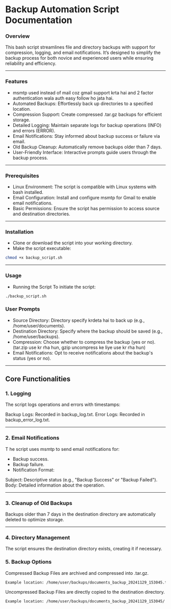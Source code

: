 # Backup Automation Script Documentation

### Overview

This bash script streamlines file and directory backups with support for compression, logging, and email notifications. It’s designed to simplify the backup process for both novice and experienced users while ensuring reliability and efficiency.

---

### Features
- msmtp used instead of mail coz gmail support krta hai and 2 factor authentication wala auth easy follow ho jata hai. 
- Automated Backups: Effortlessly back up directories to a specified location.
- Compression Support: Create compressed .tar.gz backups for efficient storage.
- Detailed Logging: Maintain separate logs for backup operations (INFO) and errors (ERROR).
- Email Notifications: Stay informed about backup success or failure via email.
- Old Backup Cleanup: Automatically remove backups older than 7 days.
- User-Friendly Interface: Interactive prompts guide users through the backup process.

---

### Prerequisites

- Linux Environment: The script is compatible with Linux systems with bash installed.
- Email Configuration: Install and configure msmtp for Gmail to enable email notifications.
- Basic Permissions: Ensure the script has permission to access source and destination directories.

---

### Installation
- Clone or download the script into your working directory.
- Make the script executable:
```bash 
chmod +x backup_script.sh
```
---

### Usage

- Running the Script
To initiate the script:

```bash
./backup_script.sh
```
### User Prompts
- Source Directory: Directory specify krdeta hai to back up (e.g., /home/user/documents).
- Destination Directory: Specify where the backup should be saved (e.g., /home/user/backups).
- Compression: Choose whether to compress the backup (yes or no). (tar.zip use kr rha hun, gzip uncompress ke liye use kr rha hun)
- Email Notifications: Opt to receive notifications about the backup's status (yes or no).

---

## Core Functionalities

### 1. Logging

The script logs operations and errors with timestamps:

Backup Logs: Recorded in backup_log.txt.
Error Logs: Recorded in backup_error_log.txt.

---

### 2. Email Notifications
T
he script uses msmtp to send email notifications for:

- Backup success.
- Backup failure.
- Notification Format:

Subject: Descriptive status (e.g., "Backup Success" or "Backup Failed").
Body: Detailed information about the operation.


---

### 3. Cleanup of Old Backups
Backups older than 7 days in the destination directory are automatically deleted to optimize storage.

---

### 4. Directory Management
The script ensures the destination directory exists, creating it if necessary.

### 5. Backup Options
Compressed Backup
Files are archived and compressed into .tar.gz.

```bash
Example location: /home/user/backups/documents_backup_20241129_153045.tar.gz.
```
Uncompressed Backup
Files are directly copied to the destination directory.
```bash
Example location: /home/user/backups/documents_backup_20241129_153045/.
```



